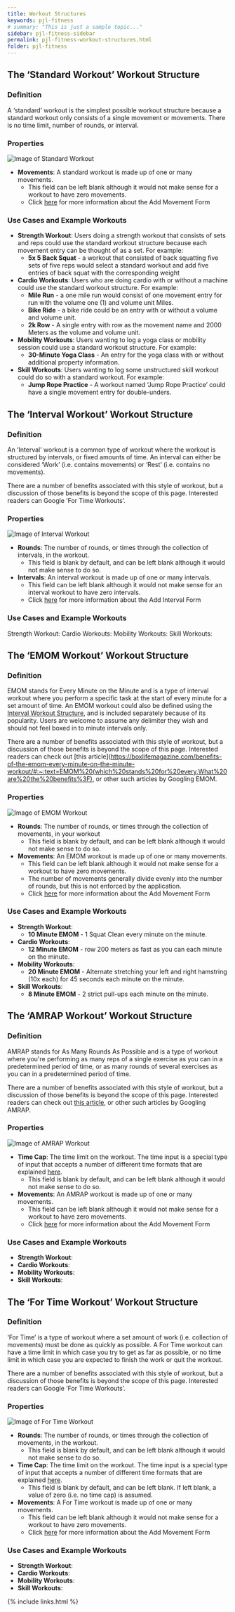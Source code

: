 ```yaml
---
title: Workout Structures
keywords: pjl-fitness
# summary: "This is just a sample topic..."
sidebar: pjl-fitness-sidebar
permalink: pjl-fitness-workout-structures.html
folder: pjl-fitness
---
```


## The ‘Standard Workout’ Workout Structure

### Definition

A ‘standard’ workout is the simplest possible workout structure because a standard workout only consists of a single movement or movements. There is no time limit, number of rounds, or interval.

### Properties

![Image of Standard Workout](images/pjl-fitness-standard-workout.png)

- **Movements**: A standard workout is made up of one or many movements.
  - This field can be left blank although it would not make sense for a workout to have zero movements.
  - Click [here](pjl-fitness-add-movement-form) for more information about the Add Movement Form

### Use Cases and Example Workouts

- **Strength Workout**: Users doing a strength workout that consists of sets and reps could use the standard workout structure because each movement entry can be thought of as a set. For example:
  - **5x 5 Back Squat** - a workout that consisted of back squatting five sets of five reps would select a standard workout and add five entries of back squat with the corresponding weight
- **Cardio Workouts**: Users who are doing cardio with or without a machine could use the standard workout structure. For example:
  - **Mile Run** - a one mile run would consist of one movement entry for run with the volume one (1) and volume unit Miles.
  - **Bike Ride** - a bike ride could be an entry with or without a volume and volume unit.
  - **2k Row** - A single entry with row as the movement name and 2000 Meters as the volume and volume unit.
- **Mobility Workouts**: Users wanting to log a yoga class or mobility session could use a standard workout structure. For example:
  - **30-Minute Yoga Class** - An entry for the yoga class with or without additional property information.
- **Skill Workouts**: Users wanting to log some unstructured skill workout could do so with a standard workout. For example:
  - **Jump Rope Practice** - A workout named ‘Jump Rope Practice’ could have a single movement entry for double-unders.

## The ‘Interval Workout’ Workout Structure

### Definition

An ‘Interval’ workout is a common type of workout where the workout is structured by intervals, or fixed amounts of time. An interval can either be considered ‘Work’ (i.e. contains movements) or ‘Rest’ (i.e. contains no movements).

There are a number of benefits associated with this style of workout, but a discussion of those benefits is beyond the scope of this page. Interested readers can Google ‘For Time Workouts’.

### Properties

![Image of Interval Workout](images/pjl-fitness-interval-workout.png)

- **Rounds**: The number of rounds, or times through the collection of intervals, in the workout.
  - This field is blank by default, and can be left blank although it would not make sense to do so.
- **Intervals**: An interval workout is made up of one or many intervals.
  - This field can be left blank although it would not make sense for an interval workout to have zero intervals.
  - Click [here](pjl-fitness-add-interval-form) for more information about the Add Interval Form

### Use Cases and Example Workouts

Strength Workout:
Cardio Workouts:
Mobility Workouts:
Skill Workouts:

## The ‘EMOM Workout’ Workout Structure

### Definition

EMOM stands for Every Minute on the Minute and is a type of interval workout where you perform a specific task at the start of every minute for a set amount of time. An EMOM workout could also be defined using the [Interval Workout Structure](pjl-fitness-workout-structures.html#the-interval-workout-workout-structure), and is included separately because of its popularity. Users are welcome to assume any delimiter they wish and should not feel boxed in to minute intervals only.

There are a number of benefits associated with this style of workout, but a discussion of those benefits is beyond the scope of this page. Interested readers can check out [this article](https://boxlifemagazine.com/benefits-of-the-emom-every-minute-on-the-minute-workout/#:~:text=EMOM%20(which%20stands%20for%20every,What%20are%20the%20benefits%3F), or other such articles by Googling EMOM.

### Properties

![Image of EMOM Workout](images/pjl-fitness-emom-workout.png)

- **Rounds**: The number of rounds, or times through the collection of movements, in your workout
  - This field is blank by default, and can be left blank although it would not make sense to do so.
- **Movements**: An EMOM workout is made up of one or many movements.
  - This field can be left blank although it would not make sense for a workout to have zero movements.
  - The number of movements generally divide evenly into the number of rounds, but this is not enforced by the application.
  - Click [here](pjl-fitness-add-movement-form) for more information about the Add Movement Form

### Use Cases and Example Workouts

- **Strength Workout**:
  - **10 Minute EMOM** - 1 Squat Clean every minute on the minute.
- **Cardio Workouts**:
  - **12 Minute EMOM** - row 200 meters as fast as you can each minute on the minute.
- **Mobility Workouts**:
  - **20 Minute EMOM** - Alternate stretching your left and right hamstring (10x each) for 45 seconds each minute on the minute.
- **Skill Workouts**:
  - **8 Minute EMOM** - 2 strict pull-ups each minute on the minute.

## The ‘AMRAP Workout’ Workout Structure

### Definition

AMRAP stands for As Many Rounds As Possible and is a type of workout where you're performing as many reps of a single exercise as you can in a predetermined period of time, or as many rounds of several exercises as you can in a predetermined period of time.

There are a number of benefits associated with this style of workout, but a discussion of those benefits is beyond the scope of this page. Interested readers can check out [this article](https://www.verywellfit.com/amrap-workouts-you-can-do-at-home-4158160#:~:text=The%20concept%20is%20simple%E2%80%94AMRAP,pre%2Ddetermined%20period%20of%20time.), or other such articles by Googling AMRAP.

### Properties

![Image of AMRAP Workout](images/pjl-fitness-amrap-workout.png)

- **Time Cap**: The time limit on the workout. The time input is a special type of input that accepts a number of different time formats that are explained [here](pjl-fitness-special-form-inputs.html#the-time-input).
  - This field is blank by default, and can be left blank although it would not make sense to do so.
- **Movements**: An AMRAP workout is made up of one or many movements.
  - This field can be left blank although it would not make sense for a workout to have zero movements.
  - Click [here](pjl-fitness-add-movement-form) for more information about the Add Movement Form

### Use Cases and Example Workouts

- **Strength Workout**:
- **Cardio Workouts**:
- **Mobility Workouts**:
- **Skill Workouts**:

## The ‘For Time Workout’ Workout Structure

### Definition

‘For Time’ is a type of workout where a set amount of work (i.e. collection of movements) must be done as quickly as possible. A For Time workout can have a time limit in which case you try to get as far as possible, or no time limit in which case you are expected to finish the work or quit the workout.

There are a number of benefits associated with this style of workout, but a discussion of those benefits is beyond the scope of this page. Interested readers can Google ‘For Time Workouts’.

### Properties

![Image of For Time Workout](images/pjl-fitness-for-time-workout.png)

- **Rounds**: The number of rounds, or times through the collection of movements, in the workout.
  - This field is blank by default, and can be left blank although it would not make sense to do so.
- **Time Cap**: The time limit on the workout. The time input is a special type of input that accepts a number of different time formats that are explained [here](pjl-fitness-special-form-inputs.html#the-time-input).
  - This field is blank by default, and can be left blank. If left blank, a value of zero (i.e. no time cap) is assumed.
- **Movements**: A For Time workout is made up of one or many movements.
  - This field can be left blank although it would not make sense for a workout to have zero movements.
  - Click [here](pjl-fitness-add-movement-form) for more information about the Add Movement Form

### Use Cases and Example Workouts

- **Strength Workout**:
- **Cardio Workouts**:
- **Mobility Workouts**:
- **Skill Workouts**:

{% include links.html %}
